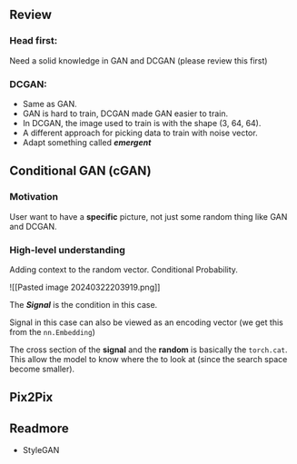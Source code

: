 ## Review

### Head first:
Need a solid knowledge in GAN and DCGAN (please review this first)
### DCGAN: 
- Same as GAN.
- GAN is hard to train, DCGAN made GAN easier to train. 
- In DCGAN, the image used to train is with the shape (3, 64, 64).
- A different approach for picking data to train with noise vector.
- Adapt something called *__emergent__*
## Conditional GAN (cGAN)
### Motivation
User want to have a **specific** picture, not just some random thing like GAN and DCGAN. 

### High-level understanding
Adding context to the random vector. 
Conditional Probability. 

![[Pasted image 20240322203919.png]]

The ***Signal*** is the condition in this case. 

Signal in this case can also be viewed as an encoding vector (we get this from the `nn.Embedding`)

The cross section of the **signal** and the **random** is basically the `torch.cat`. This allow the model to know where the to look at (since the search space become smaller). 


## Pix2Pix


## Readmore
- StyleGAN

